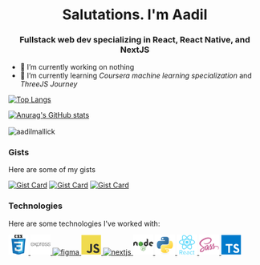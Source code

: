 <h1 align="center">Salutations. I'm Aadil</h1>
<h3 align="center">Fullstack web dev specializing in React, React Native, and NextJS</h3>

- 🔭 I’m currently working on nothing
- 🌱 I’m currently learning _Coursera machine learning specialization_ and _ThreeJS Journey_


[![Top Langs](https://github-readme-stats.vercel.app/api/top-langs/?username=aadilmallick)](https://github.com/anuraghazra/github-readme-stats)

[![Anurag's GitHub stats](https://github-readme-stats.vercel.app/api?username=aadilmallick)](https://github.com/anuraghazra/github-readme-stats)

<p><img align="center" src="https://github-readme-streak-stats.herokuapp.com/?user=aadilmallick&" alt="aadilmallick" /></p>

### Gists

Here are some of my gists

[![Gist Card](https://github-readme-stats.vercel.app/api/gist?id=2a08f8759bea0a47eb3a7dac2e5e26c2)](https://gist.github.com/aadilmallick/2a08f8759bea0a47eb3a7dac2e5e26c2)
[![Gist Card](https://github-readme-stats.vercel.app/api/gist?id=f63e4e081ed9fa87a3d7093dfdbca06f)](https://gist.github.com/aadilmallick/f63e4e081ed9fa87a3d7093dfdbca06f)
[![Gist Card](https://github-readme-stats.vercel.app/api/gist?id=8bd4643d2f186cce28a59c6366d243c3)](https://gist.github.com/aadilmallick/8bd4643d2f186cce28a59c6366d243c3)


### Technologies 

Here are some technologies I've worked with: 

<div style="display:'flex'; flex-direction: 'row'; gap: '16px';">   </a> <a href="https://www.w3schools.com/css/" target="_blank" rel="noreferrer"> <img src="https://raw.githubusercontent.com/devicons/devicon/master/icons/css3/css3-original-wordmark.svg" alt="css3" width="40" height="40"/> </a> <a href="https://expressjs.com" target="_blank" rel="noreferrer"> <img src="https://raw.githubusercontent.com/devicons/devicon/master/icons/express/express-original-wordmark.svg" alt="express" width="40" height="40"/> </a> <a href="https://www.figma.com/" target="_blank" rel="noreferrer"> <img src="https://www.vectorlogo.zone/logos/figma/figma-icon.svg" alt="figma" width="40" height="40"/> </a>  <a href="https://developer.mozilla.org/en-US/docs/Web/JavaScript" target="_blank" rel="noreferrer"> <img src="https://raw.githubusercontent.com/devicons/devicon/master/icons/javascript/javascript-original.svg" alt="javascript" width="40" height="40"/> </a> <a href="https://nextjs.org/" target="_blank" rel="noreferrer"> <img src="https://cdn.worldvectorlogo.com/logos/nextjs-2.svg" alt="nextjs" width="40" height="40"/> </a> <a href="https://nodejs.org" target="_blank" rel="noreferrer"> <img src="https://raw.githubusercontent.com/devicons/devicon/master/icons/nodejs/nodejs-original-wordmark.svg" alt="nodejs" width="40" height="40"/> </a><a href="https://www.python.org" target="_blank" rel="noreferrer"> <img src="https://raw.githubusercontent.com/devicons/devicon/master/icons/python/python-original.svg" alt="python" width="40" height="40"/> </a> <a href="https://reactjs.org/" target="_blank" rel="noreferrer"> <img src="https://raw.githubusercontent.com/devicons/devicon/master/icons/react/react-original-wordmark.svg" alt="react" width="40" height="40"/> </a>  <a href="https://sass-lang.com" target="_blank" rel="noreferrer"> <img src="https://raw.githubusercontent.com/devicons/devicon/master/icons/sass/sass-original.svg" alt="sass" width="40" height="40"/> </a>  <a href="https://www.typescriptlang.org/" target="_blank" rel="noreferrer"> <img src="https://raw.githubusercontent.com/devicons/devicon/master/icons/typescript/typescript-original.svg" alt="typescript" width="40" height="40"/> </a> </div>

<!--
**aadilmallick/aadilmallick** is a ✨ _special_ ✨ repository because its `README.md` (this file) appears on your GitHub profile.

Here are some ideas to get you started:

- 🔭 I’m currently working on ...
- 🌱 I’m currently learning ...
- 👯 I’m looking to collaborate on ...
- 🤔 I’m looking for help with ...
- 💬 Ask me about ...
- 📫 How to reach me: ...
- 😄 Pronouns: ...
- ⚡ Fun fact: ...
-->
